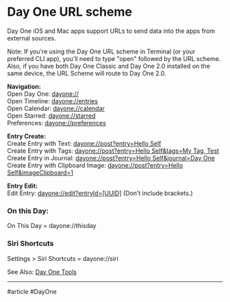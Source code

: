 # Day One URL scheme

Day One iOS and Mac apps support URLs to send data into the apps from external sources. 

Note: If you're using the Day One URL scheme in Terminal (or your preferred CLI app), you'll need to type "open" followed by the URL scheme. Also, if you have both Day One Classic and Day One 2.0 installed on the same device, the URL Scheme will route to Day One 2.0.

**Navigation:**  
Open Day One: [dayone://](dayone://)  
Open Timeline: <dayone://entries>  
Open Calendar: <dayone://calendar>  
Open Starred: <dayone://starred>  
Preferences: <dayone://preferences>

**Entry Create:**  
Create Entry with Text: [dayone://post?entry=Hello Self](dayone://post?entry=Hello%20Self)  
Create Entry with Tags: [dayone://post?entry=Hello Self&tags=My Tag, Test](dayone://post?entry=Hello%20Self&tags=My%20Tag,%20Test)  
Create Entry in Journal: [dayone://post?entry=Hello Self&journal=Day One](dayone://post?entry=Hello%20Self&journal=Day%20One)  
Create Entry with Clipboard Image: [dayone://post?entry=Hello Self&imageClipboard=1](dayone://post?entry=Hello%20Self&imageClipboard=1)

**Entry Edit:**  
Edit Entry: [dayone://edit?entryId=[UUID]](dayone://edit?entryId=%5BUUID%5D) (Don't include brackets.)

### On this Day:

On This Day = dayone://thisday

### Siri Shortcuts

Settings > Siri Shortcuts = dayone://siri

See Also: [Day One Tools](http://intercom.help/dayone/day-one-2-0/day-one-tools)


___

#article #DayOne